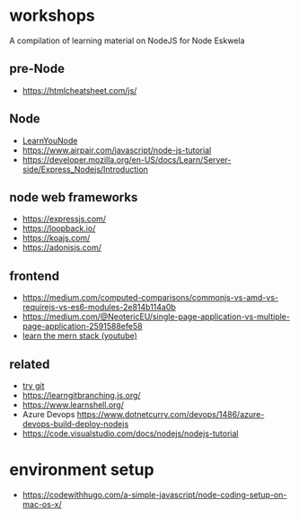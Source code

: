 # workshops

A compilation of learning material on NodeJS for Node Eskwela

## pre-Node

- https://htmlcheatsheet.com/js/

## Node

- [LearnYouNode](https://www.npmjs.com/package/learnyounode)
- https://www.airpair.com/javascript/node-js-tutorial
- https://developer.mozilla.org/en-US/docs/Learn/Server-side/Express_Nodejs/Introduction

## node web frameworks

- https://expressjs.com/
- https://loopback.io/
- https://koajs.com/
- https://adonisjs.com/

## frontend 

- https://medium.com/computed-comparisons/commonjs-vs-amd-vs-requirejs-vs-es6-modules-2e814b114a0b
- https://medium.com/@NeotericEU/single-page-application-vs-multiple-page-application-2591588efe58
- [learn the mern stack (youtube)](https://www.youtube.com/watch?v=7CqJlxBYj-M)

## related

- [try git](https://try.github.io/)
- https://learngitbranching.js.org/
- https://www.learnshell.org/
- Azure Devops https://www.dotnetcurry.com/devops/1486/azure-devops-build-deploy-nodejs
- https://code.visualstudio.com/docs/nodejs/nodejs-tutorial

# environment setup

- https://codewithhugo.com/a-simple-javascript/node-coding-setup-on-mac-os-x/
